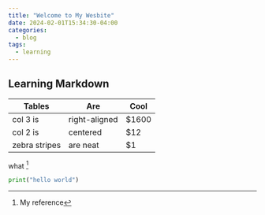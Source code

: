 ```yaml
---
title: "Welcome to My Wesbite"
date: 2024-02-01T15:34:30-04:00
categories:
  - blog
tags:
  - learning
---
```


## Learning Markdown

| Tables        | Are           | Cool  |
| ------------- | ------------- | ----- |
| col 3 is      | right-aligned | $1600 |
| col 2 is      | centered      | $12   |
| zebra stripes | are neat      | $1    |

what [^1]

```python
print("hello world")
```

[^1]: My reference
